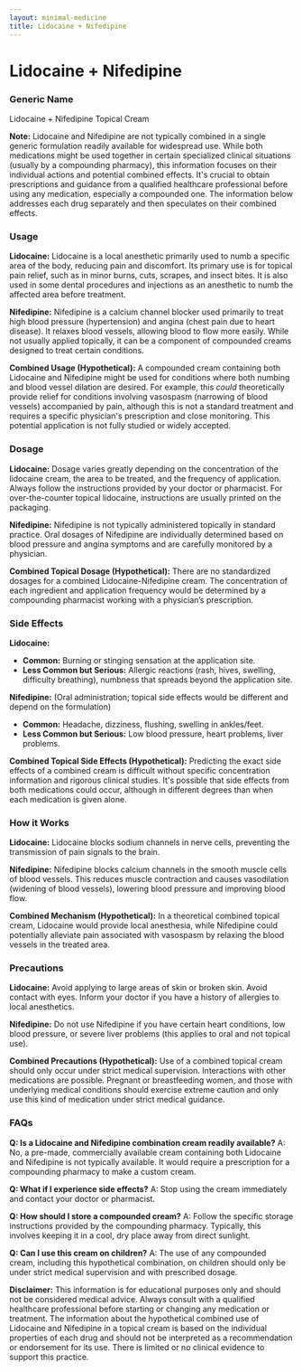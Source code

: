 ```yaml
---
layout: minimal-medicine
title: Lidocaine + Nifedipine
---
```


# Lidocaine + Nifedipine
### Generic Name
Lidocaine + Nifedipine Topical Cream

**Note:**  Lidocaine and Nifedipine are not typically combined in a single generic formulation readily available for widespread use.  While both medications might be used together in certain specialized clinical situations (usually by a compounding pharmacy), this information focuses on their individual actions and potential combined effects.  It's crucial to obtain prescriptions and guidance from a qualified healthcare professional before using any medication, especially a compounded one.  The information below addresses each drug separately and then speculates on their combined effects.


### Usage

**Lidocaine:** Lidocaine is a local anesthetic primarily used to numb a specific area of the body, reducing pain and discomfort.  Its primary use is for topical pain relief, such as in minor burns, cuts, scrapes, and insect bites.  It is also used in some dental procedures and injections as an anesthetic to numb the affected area before treatment.

**Nifedipine:** Nifedipine is a calcium channel blocker used primarily to treat high blood pressure (hypertension) and angina (chest pain due to heart disease).  It relaxes blood vessels, allowing blood to flow more easily.  While not usually applied topically, it can be a component of compounded creams designed to treat certain conditions.

**Combined Usage (Hypothetical):** A compounded cream containing both Lidocaine and Nifedipine might be used for conditions where both numbing and blood vessel dilation are desired. For example, this *could* theoretically provide relief for conditions involving vasospasm (narrowing of blood vessels) accompanied by pain, although this is not a standard treatment and requires a specific physician's prescription and close monitoring.  This potential application is not fully studied or widely accepted.



### Dosage

**Lidocaine:**  Dosage varies greatly depending on the concentration of the lidocaine cream, the area to be treated, and the frequency of application.  Always follow the instructions provided by your doctor or pharmacist.  For over-the-counter topical lidocaine, instructions are usually printed on the packaging.

**Nifedipine:** Nifedipine is not typically administered topically in standard practice. Oral dosages of Nifedipine are individually determined based on blood pressure and angina symptoms and are carefully monitored by a physician.

**Combined Topical Dosage (Hypothetical):** There are no standardized dosages for a combined Lidocaine-Nifedipine cream. The concentration of each ingredient and application frequency would be determined by a compounding pharmacist working with a physician’s prescription.


### Side Effects

**Lidocaine:**
* **Common:**  Burning or stinging sensation at the application site.
* **Less Common but Serious:** Allergic reactions (rash, hives, swelling, difficulty breathing),  numbness that spreads beyond the application site.

**Nifedipine:** (Oral administration; topical side effects would be different and depend on the formulation)
* **Common:** Headache, dizziness, flushing, swelling in ankles/feet.
* **Less Common but Serious:**  Low blood pressure, heart problems, liver problems.

**Combined Topical Side Effects (Hypothetical):**  Predicting the exact side effects of a combined cream is difficult without specific concentration information and rigorous clinical studies.  It's possible that side effects from both medications could occur, although in different degrees than when each medication is given alone.


### How it Works

**Lidocaine:** Lidocaine blocks sodium channels in nerve cells, preventing the transmission of pain signals to the brain.

**Nifedipine:** Nifedipine blocks calcium channels in the smooth muscle cells of blood vessels. This reduces muscle contraction and causes vasodilation (widening of blood vessels), lowering blood pressure and improving blood flow.

**Combined Mechanism (Hypothetical):** In a theoretical combined topical cream, Lidocaine would provide local anesthesia, while Nifedipine could potentially alleviate pain associated with vasospasm by relaxing the blood vessels in the treated area.


### Precautions

**Lidocaine:** Avoid applying to large areas of skin or broken skin. Avoid contact with eyes.  Inform your doctor if you have a history of allergies to local anesthetics.

**Nifedipine:** Do not use Nifedipine if you have certain heart conditions, low blood pressure, or severe liver problems (this applies to oral and not topical use).

**Combined Precautions (Hypothetical):**  Use of a combined topical cream should only occur under strict medical supervision. Interactions with other medications are possible.  Pregnant or breastfeeding women, and those with underlying medical conditions should exercise extreme caution and only use this kind of medication under strict medical guidance.  


### FAQs

**Q: Is a Lidocaine and Nifedipine combination cream readily available?**
A: No, a pre-made, commercially available cream containing both Lidocaine and Nifedipine is not typically available. It would require a prescription for a compounding pharmacy to make a custom cream.

**Q: What if I experience side effects?**
A: Stop using the cream immediately and contact your doctor or pharmacist.

**Q: How should I store a compounded cream?**
A: Follow the specific storage instructions provided by the compounding pharmacy. Typically, this involves keeping it in a cool, dry place away from direct sunlight.

**Q: Can I use this cream on children?**
A: The use of any compounded cream, including this hypothetical combination, on children should only be under strict medical supervision and with prescribed dosage.


**Disclaimer:**  This information is for educational purposes only and should not be considered medical advice. Always consult with a qualified healthcare professional before starting or changing any medication or treatment.  The information about the hypothetical combined use of Lidocaine and Nifedipine in a topical cream is based on the individual properties of each drug and should not be interpreted as a recommendation or endorsement for its use.  There is limited or no clinical evidence to support this practice.
